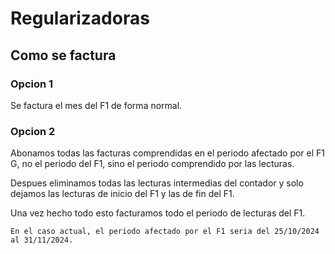 # Regularizadoras

## Como se factura

### Opcion 1

Se factura el mes del F1 de forma normal.

### Opcion 2

Abonamos todas las facturas comprendidas en el periodo afectado por el F1 G, no el periodo del F1, sino el periodo comprendido por las lecturas.

Despues eliminamos todas las lecturas intermedias del contador y solo dejamos las lecturas de inicio del F1 y las de fin del F1.

Una vez hecho todo esto facturamos todo el periodo de lecturas del F1.

```paintext
En el caso actual, el periodo afectado por el F1 seria del 25/10/2024 al 31/11/2024.
```
